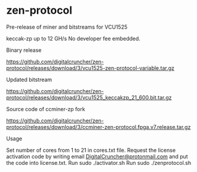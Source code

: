 # zen-protocol
Pre-release of miner and bitstreams for VCU1525

keccak-zp up to 12 GH/s
No developer fee embedded.

Binary release

https://github.com/digitalcruncher/zen-protocol/releases/download/3/vcu1525-zen-protocol-variable.tar.gz

Updated bitstream

https://github.com/digitalcruncher/zen-protocol/releases/download/3/vcu1525_keccakzp_21_600.bit.tar.gz


Source code of ccminer-zp fork

https://github.com/digitalcruncher/zen-protocol/releases/download/3/ccminer-zen-protocol.fpga.v7.release.tar.gz


Usage

Set number of cores from 1 to 21 in cores.txt file.
Request the license activation code by writing email DigitalCruncher@protonmail.com and put the code into license.txt.
Run sudo ./activator.sh
Run sudo ./zenprotocol.sh

